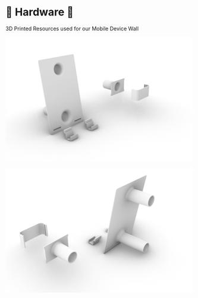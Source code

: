# 🔩 Hardware 🔩

3D Printed Resources used for our Mobile Device Wall

![alt text](https://github.com/ucl-casa-ce/mobile-device-wall/blob/main/hardware/all-parts-1.png?raw=true)

![alt text](https://github.com/ucl-casa-ce/mobile-device-wall/blob/main/hardware/all-parts-2.png?raw=true)
